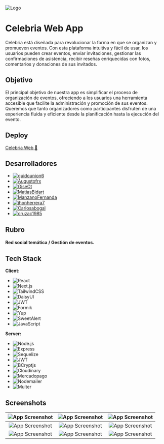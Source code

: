 
![Logo](https://res.cloudinary.com/ddcrjdfrf/image/upload/v1722429939/celebria-icons/celebria-logo-pink.png)



# Celebria Web App 

Celebria está diseñada para revolucionar la forma en que se organizan y promueven  eventos. Con esta plataforma intuitiva y fácil de usar, los usuarios pueden crear eventos, enviar invitaciones, gestionar las confirmaciones de asistencia, recibir reseñas enriquecidas con fotos, comentarios y donaciones de sus invitados.

## Objetivo

El principal objetivo de nuestra app es simplificar el proceso de organización de eventos, ofreciendo a los usuarios una herramienta accesible que facilite la administración y promoción de sus eventos. Queremos que tanto organizadores como participantes disfruten de una experiencia fluida y eficiente desde la planificación hasta la ejecución del evento.

## Deploy

[Celebria Web 🔗](https://celebria-app-frontend.vercel.app/)

## Desarrolladores

- [![guidounion6](https://img.shields.io/badge/Dev_Backend-%40guidounion6-blue?style=flat&logo=github&logoColor=white)](https://github.com/guidounion6)
- [![Augustofrx](https://img.shields.io/badge/Dev_FullStack-%40Augustofrx-green?style=flat&logo=github&logoColor=white)](https://github.com/Augustofrx)
- [![GiseOt](https://img.shields.io/badge/Dev_Frontend-%40GiseOt-purple?style=flat&logo=github&logoColor=white)](https://github.com/GiseOt)
- [![MatiasBidart](https://img.shields.io/badge/Dev_Backend-%40MatiasBidart-blue?style=flat&logo=github&logoColor=white)](https://github.com/MatiasBidart)
- [![ManzanoFernanda](https://img.shields.io/badge/Dev_Frontend_UX_UI_%40ManzanoFernanda-blue?style=flat&logo=github&logoColor=white)](https://github.com/ManzanoFernanda)
- [![jhonherrera7](https://img.shields.io/badge/UX_UI_Designer-%40jhonherrera7-red?style=flat&logo=github&logoColor=white)](https://github.com/jhonherrera7)
- [![Carlosabogal](https://img.shields.io/badge/Dev_Backend-%40Carlosabogal-blue?style=flat&logo=github&logoColor=white)](https://github.com/Carlosabogal)
- [![cruzac1985](https://img.shields.io/badge/Dev_Backend-%40cruzac1985-blue?style=flat&logo=github&logoColor=white)](https://github.com/cruzac1985)


## Rubro

#### Red social temática / Gestión de eventos.

## Tech Stack

**Client:**

- ![React](https://img.shields.io/badge/React-61DAFB?style=flat&logo=react&logoColor=white)
- ![Next.js](https://img.shields.io/badge/Next.js-000000?style=flat&logo=next.js&logoColor=white)
- ![TailwindCSS](https://img.shields.io/badge/TailwindCSS-06B6D4?style=flat&logo=tailwindcss&logoColor=white)
- ![DaisyUI](https://img.shields.io/badge/DaisyUI-0A0A0A?style=flat&logo=daisyui&logoColor=white)
- ![JWT](https://img.shields.io/badge/JWT-000000?style=flat&logo=json-web-tokens&logoColor=white)
- ![Formik](https://img.shields.io/badge/Formik-61DAFB?style=flat&logo=formik&logoColor=white)
- ![Yup](https://img.shields.io/badge/Yup-00C1D4?style=flat&logo=yup&logoColor=white)
- ![SweetAlert](https://img.shields.io/badge/SweetAlert-FFD600?style=flat&logo=sweetalert&logoColor=black)
- ![JavaScript](https://img.shields.io/badge/JavaScript-F7DF1E?style=flat&logo=javascript&logoColor=black)

**Server:**

- ![Node.js](https://img.shields.io/badge/Node.js-339933?style=flat&logo=node.js&logoColor=white)
- ![Express](https://img.shields.io/badge/Express.js-000000?style=flat&logo=express&logoColor=white)
- ![Sequelize](https://img.shields.io/badge/Sequelize-52B0E7?style=flat&logo=sequelize&logoColor=white)
- ![JWT](https://img.shields.io/badge/JWT-000000?style=flat&logo=json-web-tokens&logoColor=white)
- ![BCryptjs](https://img.shields.io/badge/BCryptjs-000000?style=flat&logo=bcrypt&logoColor=white)
- ![Cloudinary](https://img.shields.io/badge/Cloudinary-FAF0E6?style=flat&logo=cloudinary&logoColor=black)
- ![Mercadopago](https://img.shields.io/badge/Mercado_Pago-00A859?style=flat&logo=mercadopago&logoColor=white)
- ![Nodemailer](https://img.shields.io/badge/Nodemailer-000000?style=flat&logo=nodemailer&logoColor=white)
- ![Multer](https://img.shields.io/badge/Multer-000000?style=flat&logo=multer&logoColor=white)


## Screenshots

| ![App Screenshot](https://res.cloudinary.com/ddcrjdfrf/image/upload/v1722544096/celebria-icons/lzis40gnuxqgspwis091.jpg) | ![App Screenshot](https://res.cloudinary.com/ddcrjdfrf/image/upload/v1722543790/celebria-icons/rvuugp9hmwmry6m33fh4.jpg) | ![App Screenshot](https://res.cloudinary.com/ddcrjdfrf/image/upload/v1722543698/celebria-icons/j8r3hd3ssgidoxvos4zw.jpg) |
|:---:|:---:|:---:|
| ![App Screenshot](https://res.cloudinary.com/ddcrjdfrf/image/upload/v1722544096/celebria-icons/nctacyvrsyubbezba4cq.jpg) | ![App Screenshot](https://res.cloudinary.com/ddcrjdfrf/image/upload/v1722543789/celebria-icons/lcs0jy0lsxbfct0crfky.jpg) | ![App Screenshot](https://res.cloudinary.com/ddcrjdfrf/image/upload/v1722544097/celebria-icons/ctbcousilyrmqwhjfcjx.jpg) |
| ![App Screenshot](https://res.cloudinary.com/ddcrjdfrf/image/upload/v1722544096/celebria-icons/xb3ufsfarac2t0hluq2z.jpg) | ![App Screenshot](https://res.cloudinary.com/ddcrjdfrf/image/upload/v1722544546/celebria-icons/vrgub2thsgh2xfblw1v3.jpg)  | ![App Screenshot](https://res.cloudinary.com/ddcrjdfrf/image/upload/v1722544598/celebria-icons/kidyp6mwa4mx71buydxt.jpg)  |



